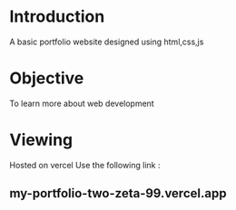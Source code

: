 # Introduction
A basic portfolio website designed using html,css,js

# Objective
To learn more about web development

# Viewing
Hosted on vercel 
Use the following link : 
## my-portfolio-two-zeta-99.vercel.app

